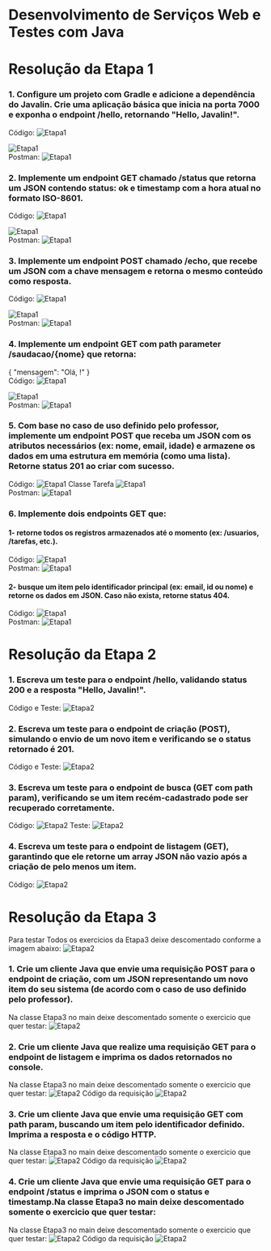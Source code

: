 # Desenvolvimento de Serviços Web e Testes com Java
# Resolução da Etapa 1
### 1. Configure um projeto com Gradle e adicione a dependência do Javalin. Crie uma aplicação básica que inicia na porta 7000 e exponha o endpoint /hello, retornando "Hello, Javalin!".<br>
Código:
![Etapa1](documentos/imagens/Etapa1.png)

![Etapa1](documentos/imagens/Etapa1_1_b.png)
<br>Postman:
![Etapa1](documentos/imagens/Etapa1_1_c.png)
### 2. Implemente um endpoint GET chamado /status que retorna um JSON contendo status: ok e timestamp com a hora atual no formato ISO-8601.<br>
Código:
![Etapa1](documentos/imagens/Etapa1.png)

![Etapa1](documentos/imagens/Etapa1_2_b.png)
<br>Postman:
![Etapa1](documentos/imagens/Etapa1_2_c.png)
### 3. Implemente um endpoint POST chamado /echo, que recebe um JSON com a chave mensagem e retorna o mesmo conteúdo como resposta.<br>
Código:
![Etapa1](documentos/imagens/Etapa1.png)

![Etapa1](documentos/imagens/Etapa1_3_b.png)
<br>Postman:
![Etapa1](documentos/imagens/Etapa1_3_c.png)
### 4. Implemente um endpoint GET com path parameter /saudacao/{nome} que retorna:
{ "mensagem": "Olá, <nome>!" }<br>
Código:
![Etapa1](documentos/imagens/Etapa1.png)

![Etapa1](documentos/imagens/Etapa1_4_b.png)
<br>Postman:
![Etapa1](documentos/imagens/Etapa1_4_c.png)
### 5. Com base no caso de uso definido pelo professor, implemente um endpoint POST que receba um JSON com os atributos necessários (ex: nome, email, idade) e armazene os dados em uma estrutura em memória (como uma lista). Retorne status 201 ao criar com sucesso.
Código:
![Etapa1](documentos/imagens/Etapa1_5_a.png)
Classe Tarefa
![Etapa1](documentos/imagens/Etapa1_tarefas.png)
<br>Postman:
![Etapa1](documentos/imagens/Etapa1_5_c.png)
### 6. Implemente dois endpoints GET que:
#### 1- retorne todos os registros armazenados até o momento (ex: /usuarios, /tarefas, etc.).
Código:
![Etapa1](documentos/imagens/Etapa1_6_a1.png)
<br>Postman:
![Etapa1](documentos/imagens/Etapa1_6_a2.png)
#### 2- busque um item pelo identificador principal (ex: email, id ou nome) e retorne os dados em JSON. Caso não exista, retorne status 404.<br>
Código:
![Etapa1](documentos/imagens/Etapa1_6_b1.png)
<br>Postman:
![Etapa1](documentos/imagens/Etapa1_6_b2.png)

# Resolução da Etapa 2
### 1. Escreva um teste para o endpoint /hello, validando status 200 e a resposta "Hello, Javalin!".
Código e Teste:
![Etapa2](documentos/imagens/Etapa2_1.png)
### 2. Escreva um teste para o endpoint de criação (POST), simulando o envio de um novo item e verificando se o status retornado é 201.
Código e Teste:
![Etapa2](documentos/imagens/Etapa2_2.png)
### 3. Escreva um teste para o endpoint de busca (GET com path param), verificando se um item recém-cadastrado pode ser recuperado corretamente.
Código:
![Etapa2](documentos/imagens/Etapa2_3a.png)
Teste:
![Etapa2](documentos/imagens/Etapa2_3b.png)
### 4. Escreva um teste para o endpoint de listagem (GET), garantindo que ele retorne um array JSON não vazio após a criação de pelo menos um item.
Código:
![Etapa2](documentos/imagens/Etapa2_4.png)

# Resolução da Etapa 3
Para testar Todos os exercicios da Etapa3 deixe descomentado conforme a imagem abaixo:
![Etapa2](documentos/imagens/Etapa3.png)
### 1. Crie um cliente Java que envie uma requisição POST para o endpoint de criação, com um JSON representando um novo item do seu sistema (de acordo com o caso de uso definido pelo professor).
Na classe Etapa3 no main deixe descomentado somente o exercicio que quer testar:
![Etapa2](documentos/imagens/Etapa3_1.png)
### 2. Crie um cliente Java que realize uma requisição GET para o endpoint de listagem e imprima os dados retornados no console.
Na classe Etapa3 no main deixe descomentado somente o exercicio que quer testar:
![Etapa2](documentos/imagens/Etapa3_2_a.png)
Código da requisição
![Etapa2](documentos/imagens/Etapa3_2_b.png)
### 3. Crie um cliente Java que envie uma requisição GET com path param, buscando um item pelo identificador definido. Imprima a resposta e o código HTTP.
Na classe Etapa3 no main deixe descomentado somente o exercicio que quer testar:
![Etapa2](documentos/imagens/Etapa3_3_a.png)
Código da requisição
![Etapa2](documentos/imagens/Etapa3_3_b.png)
### 4. Crie um cliente Java que envie uma requisição GET para o endpoint /status e imprima o JSON com o status e timestamp.Na classe Etapa3 no main deixe descomentado somente o exercicio que quer testar:
Na classe Etapa3 no main deixe descomentado somente o exercicio que quer testar:
![Etapa2](documentos/imagens/Etapa3_4_a.png)
Código da requisição
![Etapa2](documentos/imagens/Etapa3_4_b.png)